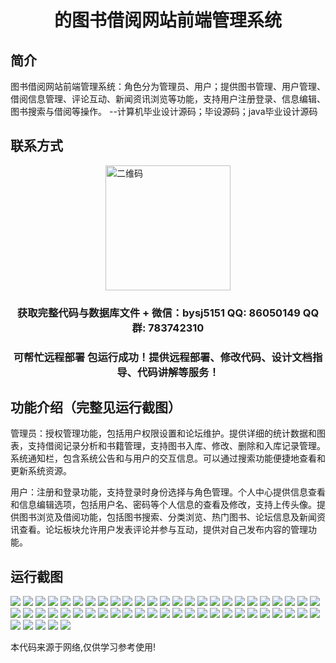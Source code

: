 <p><h1 align="center">的图书借阅网站前端管理系统</h1></p>

## 简介
图书借阅网站前端管理系统：角色分为管理员、用户；提供图书管理、用户管理、借阅信息管理、评论互动、新闻资讯浏览等功能，支持用户注册登录、信息编辑、图书搜索与借阅等操作。    --计算机毕业设计源码；毕设源码；java毕业设计源码


## 联系方式
<img src="https://bs-1329754181.cos.ap-shanghai.myqcloud.com/wx.jpg" alt="二维码" style="display: block; margin: 0 auto;" width="200px">
<p><h3 align="center">获取完整代码与数据库文件 + 微信：bysj5151 QQ: 86050149 QQ群: 783742310</h3></p>
<p><h3 align="center">可帮忙远程部署 包运行成功！提供远程部署、修改代码、设计文档指导、代码讲解等服务！</h3></p>

## 功能介绍（完整见运行截图）
管理员：授权管理功能，包括用户权限设置和论坛维护。提供详细的统计数据和图表，支持借阅记录分析和书籍管理，支持图书入库、修改、删除和入库记录管理。系统通知栏，包含系统公告和与用户的交互信息。可以通过搜索功能便捷地查看和更新系统资源。

用户：注册和登录功能，支持登录时身份选择与角色管理。个人中心提供信息查看和信息编辑选项，包括用户名、密码等个人信息的查看及修改，支持上传头像。提供图书浏览及借阅功能，包括图书搜索、分类浏览、热门图书、论坛信息及新闻资讯查看。论坛板块允许用户发表评论并参与互动，提供对自己发布内容的管理功能。


## 运行截图
![](https://bs-1329754181.cos.ap-shanghai.myqcloud.com/ssm/BookLibraryManagementSystem/img/001.jpg)
![](https://bs-1329754181.cos.ap-shanghai.myqcloud.com/ssm/BookLibraryManagementSystem/img/002.jpg)
![](https://bs-1329754181.cos.ap-shanghai.myqcloud.com/ssm/BookLibraryManagementSystem/img/003.jpg)
![](https://bs-1329754181.cos.ap-shanghai.myqcloud.com/ssm/BookLibraryManagementSystem/img/004.jpg)
![](https://bs-1329754181.cos.ap-shanghai.myqcloud.com/ssm/BookLibraryManagementSystem/img/005.jpg)
![](https://bs-1329754181.cos.ap-shanghai.myqcloud.com/ssm/BookLibraryManagementSystem/img/006.jpg)
![](https://bs-1329754181.cos.ap-shanghai.myqcloud.com/ssm/BookLibraryManagementSystem/img/007.jpg)
![](https://bs-1329754181.cos.ap-shanghai.myqcloud.com/ssm/BookLibraryManagementSystem/img/008.jpg)
![](https://bs-1329754181.cos.ap-shanghai.myqcloud.com/ssm/BookLibraryManagementSystem/img/009.jpg)
![](https://bs-1329754181.cos.ap-shanghai.myqcloud.com/ssm/BookLibraryManagementSystem/img/010.jpg)
![](https://bs-1329754181.cos.ap-shanghai.myqcloud.com/ssm/BookLibraryManagementSystem/img/011.jpg)
![](https://bs-1329754181.cos.ap-shanghai.myqcloud.com/ssm/BookLibraryManagementSystem/img/012.jpg)
![](https://bs-1329754181.cos.ap-shanghai.myqcloud.com/ssm/BookLibraryManagementSystem/img/013.jpg)
![](https://bs-1329754181.cos.ap-shanghai.myqcloud.com/ssm/BookLibraryManagementSystem/img/014.jpg)
![](https://bs-1329754181.cos.ap-shanghai.myqcloud.com/ssm/BookLibraryManagementSystem/img/015.jpg)
![](https://bs-1329754181.cos.ap-shanghai.myqcloud.com/ssm/BookLibraryManagementSystem/img/016.jpg)
![](https://bs-1329754181.cos.ap-shanghai.myqcloud.com/ssm/BookLibraryManagementSystem/img/017.jpg)
![](https://bs-1329754181.cos.ap-shanghai.myqcloud.com/ssm/BookLibraryManagementSystem/img/018.jpg)
![](https://bs-1329754181.cos.ap-shanghai.myqcloud.com/ssm/BookLibraryManagementSystem/img/019.jpg)
![](https://bs-1329754181.cos.ap-shanghai.myqcloud.com/ssm/BookLibraryManagementSystem/img/020.jpg)
![](https://bs-1329754181.cos.ap-shanghai.myqcloud.com/ssm/BookLibraryManagementSystem/img/021.jpg)
![](https://bs-1329754181.cos.ap-shanghai.myqcloud.com/ssm/BookLibraryManagementSystem/img/022.jpg)
![](https://bs-1329754181.cos.ap-shanghai.myqcloud.com/ssm/BookLibraryManagementSystem/img/023.jpg)
![](https://bs-1329754181.cos.ap-shanghai.myqcloud.com/ssm/BookLibraryManagementSystem/img/024.jpg)
![](https://bs-1329754181.cos.ap-shanghai.myqcloud.com/ssm/BookLibraryManagementSystem/img/025.jpg)
![](https://bs-1329754181.cos.ap-shanghai.myqcloud.com/ssm/BookLibraryManagementSystem/img/026.jpg)
![](https://bs-1329754181.cos.ap-shanghai.myqcloud.com/ssm/BookLibraryManagementSystem/img/027.jpg)
![](https://bs-1329754181.cos.ap-shanghai.myqcloud.com/ssm/BookLibraryManagementSystem/img/028.jpg)
![](https://bs-1329754181.cos.ap-shanghai.myqcloud.com/ssm/BookLibraryManagementSystem/img/029.jpg)
![](https://bs-1329754181.cos.ap-shanghai.myqcloud.com/ssm/BookLibraryManagementSystem/img/030.jpg)
![](https://bs-1329754181.cos.ap-shanghai.myqcloud.com/ssm/BookLibraryManagementSystem/img/031.jpg)
![](https://bs-1329754181.cos.ap-shanghai.myqcloud.com/ssm/BookLibraryManagementSystem/img/032.jpg)
![](https://bs-1329754181.cos.ap-shanghai.myqcloud.com/ssm/BookLibraryManagementSystem/img/033.jpg)
![](https://bs-1329754181.cos.ap-shanghai.myqcloud.com/ssm/BookLibraryManagementSystem/img/034.jpg)
![](https://bs-1329754181.cos.ap-shanghai.myqcloud.com/ssm/BookLibraryManagementSystem/img/035.jpg)
![](https://bs-1329754181.cos.ap-shanghai.myqcloud.com/ssm/BookLibraryManagementSystem/img/036.jpg)
![](https://bs-1329754181.cos.ap-shanghai.myqcloud.com/ssm/BookLibraryManagementSystem/img/037.jpg)
![](https://bs-1329754181.cos.ap-shanghai.myqcloud.com/ssm/BookLibraryManagementSystem/img/038.jpg)
![](https://bs-1329754181.cos.ap-shanghai.myqcloud.com/ssm/BookLibraryManagementSystem/img/039.jpg)
![](https://bs-1329754181.cos.ap-shanghai.myqcloud.com/ssm/BookLibraryManagementSystem/img/040.jpg)
![](https://bs-1329754181.cos.ap-shanghai.myqcloud.com/ssm/BookLibraryManagementSystem/img/041.jpg)
![](https://bs-1329754181.cos.ap-shanghai.myqcloud.com/ssm/BookLibraryManagementSystem/img/042.jpg)
![](https://bs-1329754181.cos.ap-shanghai.myqcloud.com/ssm/BookLibraryManagementSystem/img/043.jpg)
![](https://bs-1329754181.cos.ap-shanghai.myqcloud.com/ssm/BookLibraryManagementSystem/img/044.jpg)
![](https://bs-1329754181.cos.ap-shanghai.myqcloud.com/ssm/BookLibraryManagementSystem/img/045.jpg)
![](https://bs-1329754181.cos.ap-shanghai.myqcloud.com/ssm/BookLibraryManagementSystem/img/046.jpg)
![](https://bs-1329754181.cos.ap-shanghai.myqcloud.com/ssm/BookLibraryManagementSystem/img/047.jpg)
![](https://bs-1329754181.cos.ap-shanghai.myqcloud.com/ssm/BookLibraryManagementSystem/img/048.jpg)
![](https://bs-1329754181.cos.ap-shanghai.myqcloud.com/ssm/BookLibraryManagementSystem/img/049.jpg)
![](https://bs-1329754181.cos.ap-shanghai.myqcloud.com/ssm/BookLibraryManagementSystem/img/050.jpg)
![](https://bs-1329754181.cos.ap-shanghai.myqcloud.com/ssm/BookLibraryManagementSystem/img/051.jpg)
![](https://bs-1329754181.cos.ap-shanghai.myqcloud.com/ssm/BookLibraryManagementSystem/img/052.jpg)
![](https://bs-1329754181.cos.ap-shanghai.myqcloud.com/ssm/BookLibraryManagementSystem/img/053.jpg)
![](https://bs-1329754181.cos.ap-shanghai.myqcloud.com/ssm/BookLibraryManagementSystem/img/054.jpg)
![](https://bs-1329754181.cos.ap-shanghai.myqcloud.com/ssm/BookLibraryManagementSystem/img/055.jpg)

<p>本代码来源于网络,仅供学习参考使用!</p>
